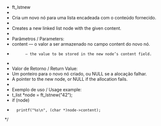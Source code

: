  * ft_lstnew
 *
 * Cria um novo nó para uma lista encadeada com o conteúdo fornecido.
 *
 * Creates a new linked list node with the given content.
 *
 * Parâmetros / Parameters:
 *   content — o valor a ser armazenado no campo content do novo nó.
 *           — the value to be stored in the new node’s content field.
 *
 * Valor de Retorno / Return Value:
 *   Um ponteiro para o novo nó criado, ou NULL se a alocação falhar.
 *   A pointer to the new node, or NULL if the allocation fails.
 *
 * Exemplo de uso / Usage example:
 *   t_list *node = ft_lstnew("42");
 *   if (node)
 *       printf("%s\n", (char *)node->content);
 */

